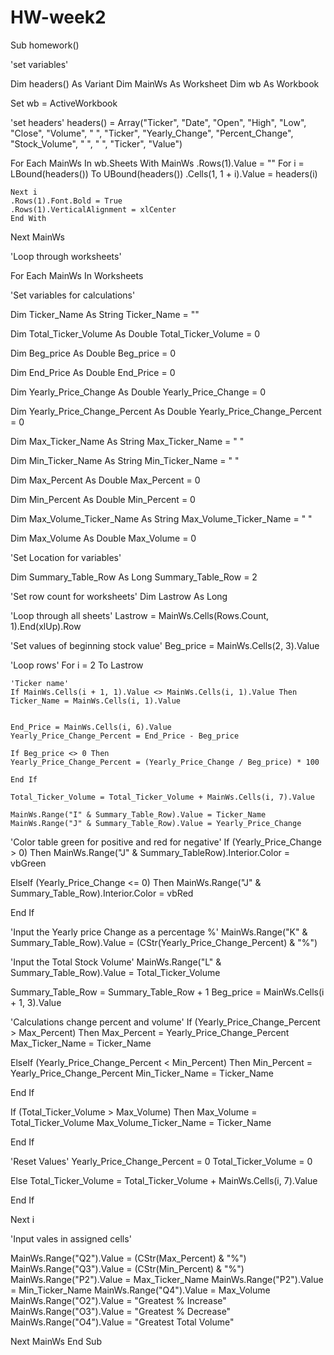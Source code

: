 # HW-week2
Sub homework()

'set variables'


Dim headers() As Variant
Dim MainWs As Worksheet
Dim wb As Workbook

Set wb = ActiveWorkbook

'set headers'
headers() = Array("Ticker", "Date", "Open", "High", "Low", "Close", "Volume", " ", "Ticker", "Yearly_Change", "Percent_Change", "Stock_Volume", " ", " ", "Ticker", "Value")

For Each MainWs In wb.Sheets
    With MainWs
    .Rows(1).Value = ""
    For i = LBound(headers()) To UBound(headers())
    .Cells(1, 1 + i).Value = headers(i)
    
    Next i
    .Rows(1).Font.Bold = True
    .Rows(1).VerticalAlignment = xlCenter
    End With
    
Next MainWs

'Loop through worksheets'

For Each MainWs In Worksheets

'Set variables for calculations'

Dim Ticker_Name As String
Ticker_Name = ""

Dim Total_Ticker_Volume As Double
Total_Ticker_Volume = 0

Dim Beg_price As Double
Beg_price = 0

Dim End_Price As Double
End_Price = 0

Dim Yearly_Price_Change As Double
Yearly_Price_Change = 0

Dim Yearly_Price_Change_Percent As Double
Yearly_Price_Change_Percent = 0

Dim Max_Ticker_Name As String
Max_Ticker_Name = " "

Dim Min_Ticker_Name As String
Min_Ticker_Name = " "

Dim Max_Percent As Double
Max_Percent = 0

Dim Min_Percent As Double
Min_Percent = 0

Dim Max_Volume_Ticker_Name As String
Max_Volume_Ticker_Name = " "

Dim Max_Volume As Double
Max_Volume = 0

'Set Location for variables'

Dim Summary_Table_Row As Long
Summary_Table_Row = 2

'Set row count for worksheets'
Dim Lastrow As Long

'Loop through all sheets'
Lastrow = MainWs.Cells(Rows.Count, 1).End(xlUp).Row

'Set values of beginning stock value'
Beg_price = MainWs.Cells(2, 3).Value

'Loop rows'
For i = 2 To Lastrow

    'Ticker name'
    If MainWs.Cells(i + 1, 1).Value <> MainWs.Cells(i, 1).Value Then
    Ticker_Name = MainWs.Cells(i, 1).Value
    
    
    End_Price = MainWs.Cells(i, 6).Value
    Yearly_Price_Change_Percent = End_Price - Beg_price
    
    If Beg_price <> 0 Then
    Yearly_Price_Change_Percent = (Yearly_Price_Change / Beg_price) * 100
    
    End If
    
    Total_Ticker_Volume = Total_Ticker_Volume + MainWs.Cells(i, 7).Value
    
    MainWs.Range("I" & Summary_Table_Row).Value = Ticker_Name
    MainWs.Range("J" & Summary_Table_Row).Value = Yearly_Price_Change
    
    
  'Color table green for positive and red for negative'
  If (Yearly_Price_Change > 0) Then
    MainWs.Range("J" & Summary_TableRow).Interior.Color = vbGreen
    
  ElseIf (Yearly_Price_Change <= 0) Then
    MainWs.Range("J" & Summary_Table_Row).Interior.Color = vbRed
    
 End If
 
 'Input the Yearly price Change as a percentage %'
 MainWs.Range("K" & Summary_Table_Row).Value = (CStr(Yearly_Price_Change_Percent) & "%")
 
 'Input the Total Stock Volume'
 MainWs.Range("L" & Summary_Table_Row).Value = Total_Ticker_Volume
 
 Summary_Table_Row = Summary_Table_Row + 1
 Beg_price = MainWs.Cells(i + 1, 3).Value
 
 'Calculations change percent and volume'
 If (Yearly_Price_Change_Percent > Max_Percent) Then
    Max_Percent = Yearly_Price_Change_Percent
    Max_Ticker_Name = Ticker_Name
    
 ElseIf (Yearly_Price_Change_Percent < Min_Percent) Then
    Min_Percent = Yearly_Price_Change_Percent
    Min_Ticker_Name = Ticker_Name
    
 End If
 
 If (Total_Ticker_Volume > Max_Volume) Then
    Max_Volume = Total_Ticker_Volume
    Max_Volume_Ticker_Name = Ticker_Name
    
 End If
 
 'Reset Values'
 Yearly_Price_Change_Percent = 0
 Total_Ticker_Volume = 0
 
 Else
 Total_Ticker_Volume = Total_Ticker_Volume + MainWs.Cells(i, 7).Value
 
 End If
 
 Next i
 
 'Input vales in assigned cells'
 
 MainWs.Range("Q2").Value = (CStr(Max_Percent) & "%")
 MainWs.Range("Q3").Value = (CStr(Min_Percent) & "%")
 MainWs.Range("P2").Value = Max_Ticker_Name
 MainWs.Range("P2").Value = Min_Ticker_Name
 MainWs.Range("Q4").Value = Max_Volume
 MainWs.Range("O2").Value = "Greatest % Increase"
 MainWs.Range("O3").Value = "Greatest % Decrease"
 MainWs.Range("O4").Value = "Greatest Total Volume"
 
 Next MainWs
 End Sub
